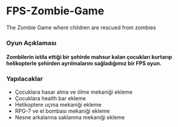 # FPS-Zombie-Game
The Zombie Game where children are rescued from zombies

### Oyun Açıklaması
#### Zombilerin istila ettiği bir şehirde mahsur kalan çocukları kurtarıp helikopterle şehirden ayrılmalarını sağladığımız bir  FPS oyun.


### Yapılacaklar
* Çocuklara hasar alma ve ölme mekaniği ekleme
* Çocuklara health bar ekleme
* Helikoptere uçma mekaniği ekleme
* RPG-7 ve el bombası mekaniği ekleme
* Nesne arkalarına saklanma mekaniği ekleme

